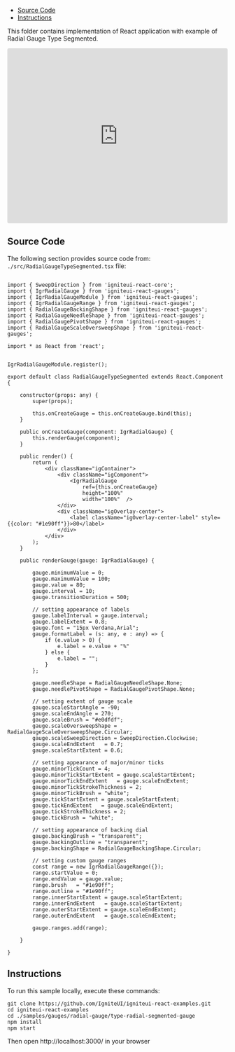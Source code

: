 <!-- NOTE: do not change this file because it will be auto re-generated from template file: -->
<!-- https://github.com/IgniteUI/igniteui-react-examples/tree/master/sample-template-files/ReadMe.md -->

<!-- ## Table of Contents -->
<!-- - [Sample Preview](#Sample-Preview) -->
- [Source Code](#Source-Code)
- [Instructions](#Instructions)

This folder contains implementation of React application with example of Radial Gauge Type Segmented.
<!-- in the Radial Gauge component -->
<!-- [Radial Gauge](https://infragistics.com/Reactsite/components/radial-gauge.html) -->

<html lang="en" xmlns="http://www.w3.org/1999/xhtml">
    <body>
        <!-- <a target="_blank" href="https://codesandbox.io/s/github/IgniteUI/igniteui-react-examples/tree/master/samples/gauges/radial-gauge/type-radial-segmented-gauge?fontsize=14&hidenavigation=1&theme=dark&view=preview&file=/src/RadialGaugeTypeSegmented.tsx" rel="noopener noreferrer">
            <img height="40px" style="border-radius: 0.5rem" alt="Edit on CodeSandbox" src="https://static.infragistics.com/xplatform/images/sandbox/edit.png"/>
        </a> -->
        <!-- <a target="_blank"
href="https://codesandbox.io/s/github/IgniteUI/igniteui-react-examples/tree/master/samples/maps/geo-map/binding-csv-points?fontsize=14&hidenavigation=1&theme=dark&view=preview">
            <img alt="Edit Sample" src="https://codesandbox.io/static/img/play-codesandbox.svg"/>
        </a> -->
        <!-- <a target="_blank" style="margin-left: 0.5rem"
href="https://codesandbox.io/embed/github/IgniteUI/igniteui-react-examples/tree/master/samples/gauges/radial-gauge/type-radial-segmented-gauge?fontsize=14&hidenavigation=1&theme=dark&view=preview&file=/src/RadialGaugeTypeSegmented.tsx">
            <img height="40px" style="border-radius: 5px" alt="View on CodeSandbox" src="https://static.infragistics.com/xplatform/images/sandbox/view.png"/>
        </a> -->
        <!-- <a target="_blank"
href="https://codesandbox.io/embed/github/IgniteUI/igniteui-react-examples/tree/master/samples/maps/geo-map/binding-csv-points?fontsize=14&hidenavigation=1&theme=dark&view=preview">
            <img alt="View on CodeSandbox" src="https://static.infragistics.com/xplatform/images/sandbox/view.png"/>
        </a>
https://codesandbox.io/embed/react-treemap-overview-rtb45
https://codesandbox.io/static/img/play-codesandbox.svg
https://codesandbox.io/embed/react-treemap-overview-rtb45?view=browser -->
    </body>
</html>

<!-- ## Sample Preview -->

<iframe
  src="https://codesandbox.io/embed/github/IgniteUI/igniteui-react-examples/tree/master/samples/gauges/radial-gauge/type-radial-segmented-gauge?fontsize=14&hidenavigation=1&theme=dark&view=preview&file=/src/RadialGaugeTypeSegmented.tsx"
  style="width:100%; height:400px; border:0; border-radius: 4px; overflow:hidden;"
  allow="accelerometer; ambient-light-sensor; camera; encrypted-media; geolocation; gyroscope; hid; microphone; midi; payment; usb; vr"
  sandbox="allow-forms allow-modals allow-popups allow-presentation allow-same-origin allow-scripts"
></iframe>

## Source Code

The following section provides source code from:
`./src/RadialGaugeTypeSegmented.tsx` file:

```tsx

import { SweepDirection } from 'igniteui-react-core';
import { IgrRadialGauge } from 'igniteui-react-gauges';
import { IgrRadialGaugeModule } from 'igniteui-react-gauges';
import { IgrRadialGaugeRange } from 'igniteui-react-gauges';
import { RadialGaugeBackingShape } from 'igniteui-react-gauges';
import { RadialGaugeNeedleShape } from 'igniteui-react-gauges';
import { RadialGaugePivotShape } from 'igniteui-react-gauges';
import { RadialGaugeScaleOversweepShape } from 'igniteui-react-gauges';

import * as React from 'react';


IgrRadialGaugeModule.register();

export default class RadialGaugeTypeSegmented extends React.Component {

    constructor(props: any) {
        super(props);

        this.onCreateGauge = this.onCreateGauge.bind(this);
    }

    public onCreateGauge(component: IgrRadialGauge) {
        this.renderGauge(component);
    }

    public render() {
        return (
            <div className="igContainer">
                <div className="igComponent">
                    <IgrRadialGauge
                        ref={this.onCreateGauge}
                        height="100%"
                        width="100%"  />
                </div>
                <div className="igOverlay-center">
                    <label className="igOverlay-center-label" style={{color: "#1e90ff"}}>80</label>
                </div>
            </div>
        );
    }

    public renderGauge(gauge: IgrRadialGauge) {

        gauge.minimumValue = 0;
        gauge.maximumValue = 100;
        gauge.value = 80;
        gauge.interval = 10;
        gauge.transitionDuration = 500;

        // setting appearance of labels
        gauge.labelInterval = gauge.interval;
        gauge.labelExtent = 0.8;
        gauge.font = "15px Verdana,Arial";
        gauge.formatLabel = (s: any, e : any) => {
            if (e.value > 0) {
                e.label = e.value + "%"
            } else {
                e.label = "";
            }
        };

        gauge.needleShape = RadialGaugeNeedleShape.None;
        gauge.needlePivotShape = RadialGaugePivotShape.None;

        // setting extent of gauge scale
        gauge.scaleStartAngle = -90;
        gauge.scaleEndAngle = 270;
        gauge.scaleBrush = "#e0dfdf";
        gauge.scaleOversweepShape = RadialGaugeScaleOversweepShape.Circular;
        gauge.scaleSweepDirection = SweepDirection.Clockwise;
        gauge.scaleEndExtent   = 0.7;
        gauge.scaleStartExtent = 0.6;

        // setting appearance of major/minor ticks
        gauge.minorTickCount = 4;
        gauge.minorTickStartExtent = gauge.scaleStartExtent;
        gauge.minorTickEndExtent   = gauge.scaleEndExtent;
        gauge.minorTickStrokeThickness = 2;
        gauge.minorTickBrush = "white";
        gauge.tickStartExtent = gauge.scaleStartExtent;
        gauge.tickEndExtent   = gauge.scaleEndExtent;
        gauge.tickStrokeThickness = 2;
        gauge.tickBrush = "white";

        // setting appearance of backing dial
        gauge.backingBrush = "transparent";
        gauge.backingOutline = "transparent";
        gauge.backingShape = RadialGaugeBackingShape.Circular;

        // setting custom gauge ranges
        const range = new IgrRadialGaugeRange({});
        range.startValue = 0;
        range.endValue = gauge.value;
        range.brush   = "#1e90ff";
        range.outline = "#1e90ff";
        range.innerStartExtent = gauge.scaleStartExtent;
        range.innerEndExtent   = gauge.scaleStartExtent;
        range.outerStartExtent = gauge.scaleEndExtent;
        range.outerEndExtent   = gauge.scaleEndExtent;

        gauge.ranges.add(range);

    }

}
```

## Instructions
To run this sample locally, execute these commands:

```
git clone https://github.com/IgniteUI/igniteui-react-examples.git
cd igniteui-react-examples
cd ./samples/gauges/radial-gauge/type-radial-segmented-gauge
npm install
npm start

```

Then open http://localhost:3000/ in your browser

